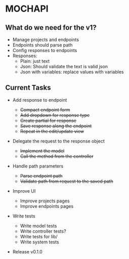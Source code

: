 # MOCHAPI

## What do we need for the v1?

- Manage projects and endpoints
- Endpoints should parse path
- Config responses to endpoints
- Responses:
  - Plain: just text
  - Json: Should validate the text is valid json
  - Json with variables: replace values with variables


## Current Tasks

- Add response to endpoint
  - ~~Compact endpoint form~~
  - ~~Add dropdown for response type~~
  - ~~Create partial for response~~
  - ~~Save response along the endpoint~~
  - ~~Repeat in the edit/update view~~

- Delegate the request to the response object
  - ~~Implement the model~~
  - ~~Call the method from the controller~~

- Handle path parameters
  - ~~Parse endpoint path~~
  - ~~Validate path from request to the saved path~~

- Improve UI
  - Improve projects pages
  - Improve endpoints pages

- Write tests
  - Write model tests
  - Write controller tests?
  - Write tests for lib/
  - Write system tests
  
- Release v0.1.0